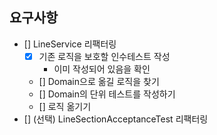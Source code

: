 ## 요구사항
- [] LineService 리팩터링
  - [x] 기존 로직을 보호할 인수테스트 작성
    - 이미 작성되어 있음을 확인
  - [] Domain으로 옮길 로직을 찾기
  - [] Domain의 단위 테스트를 작성하기
  - [] 로직 옮기기
- [] (선택) LineSectionAcceptanceTest 리팩터링

